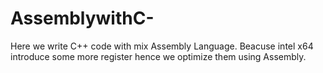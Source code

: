 # AssemblywithC-
Here we write C++ code with mix Assembly Language. Beacuse intel x64 introduce some more register hence we optimize them using Assembly.
